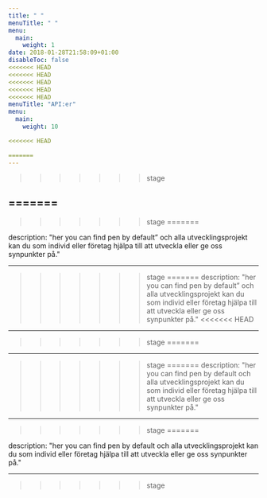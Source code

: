 ```yaml
---
title: " "
menuTitle: " "
menu:
  main:
    weight: 1
date: 2018-01-28T21:58:09+01:00
disableToc: false
<<<<<<< HEAD
<<<<<<< HEAD
<<<<<<< HEAD
<<<<<<< HEAD
<<<<<<< HEAD
menuTitle: "API:er"
menu:
  main:
    weight: 10

<<<<<<< HEAD

=======
---
```

>>>>>>> stage



=======
---
>>>>>>> stage
=======





description: "her you can find pen by default” och alla utvecklingsprojekt kan du som individ eller företag hjälpa till att utveckla eller ge oss synpunkter på."


---
>>>>>>> stage
=======
description: "her you can find pen by default” och alla utvecklingsprojekt kan du som individ eller företag hjälpa till att utveckla eller ge oss synpunkter på."
<<<<<<< HEAD

---
>>>>>>> stage
=======
---
>>>>>>> stage
=======
description: "her you can find pen by default och alla utvecklingsprojekt kan du som individ eller företag hjälpa till att utveckla eller ge oss synpunkter på."
---
>>>>>>> stage
=======





description: "her you can find pen by default och alla utvecklingsprojekt kan du som individ eller företag hjälpa till att utveckla eller ge oss synpunkter på."


---



>>>>>>> stage
